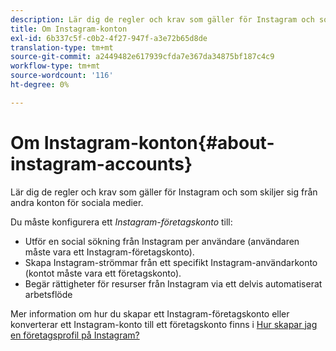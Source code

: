 ```yaml
---
description: Lär dig de regler och krav som gäller för Instagram och som skiljer sig från andra konton för sociala medier.
title: Om Instagram-konton
exl-id: 6b337c5f-c0b2-4f27-947f-a3e72b65d8de
translation-type: tm+mt
source-git-commit: a2449482e617939cfda7e367da34875bf187c4c9
workflow-type: tm+mt
source-wordcount: '116'
ht-degree: 0%

---
```


# Om Instagram-konton{#about-instagram-accounts}

Lär dig de regler och krav som gäller för Instagram och som skiljer sig från andra konton för sociala medier.

Du måste konfigurera ett *Instagram-företagskonto* till:

* Utför en social sökning från Instagram per användare (användaren måste vara ett Instagram-företagskonto).
* Skapa Instagram-strömmar från ett specifikt Instagram-användarkonto (kontot måste vara ett företagskonto).
* Begär rättigheter för resurser från Instagram via ett delvis automatiserat arbetsflöde

Mer information om hur du skapar ett Instagram-företagskonto eller konverterar ett Instagram-konto till ett företagskonto finns i [Hur skapar jag en företagsprofil på Instagram?](https://www.facebook.com/help/502981923235522)

